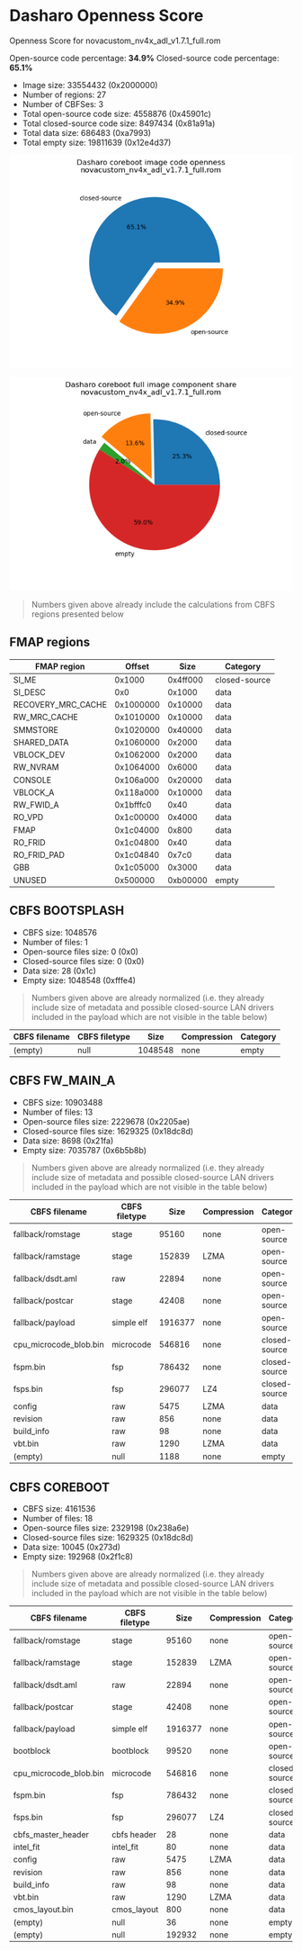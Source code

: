 # Dasharo Openness Score

Openness Score for novacustom_nv4x_adl_v1.7.1_full.rom

Open-source code percentage: **34.9%**
Closed-source code percentage: **65.1%**

* Image size: 33554432 (0x2000000)
* Number of regions: 27
* Number of CBFSes: 3
* Total open-source code size: 4558876 (0x45901c)
* Total closed-source code size: 8497434 (0x81a91a)
* Total data size: 686483 (0xa7993)
* Total empty size: 19811639 (0x12e4d37)

![](openness_chart.png)

![](openness_chart_full_image.png)

> Numbers given above already include the calculations from CBFS regions
> presented below

## FMAP regions

| FMAP region | Offset | Size | Category |
| ----------- | ------ | ---- | -------- |
| SI_ME | 0x1000 | 0x4ff000 | closed-source |
| SI_DESC | 0x0 | 0x1000 | data |
| RECOVERY_MRC_CACHE | 0x1000000 | 0x10000 | data |
| RW_MRC_CACHE | 0x1010000 | 0x10000 | data |
| SMMSTORE | 0x1020000 | 0x40000 | data |
| SHARED_DATA | 0x1060000 | 0x2000 | data |
| VBLOCK_DEV | 0x1062000 | 0x2000 | data |
| RW_NVRAM | 0x1064000 | 0x6000 | data |
| CONSOLE | 0x106a000 | 0x20000 | data |
| VBLOCK_A | 0x118a000 | 0x10000 | data |
| RW_FWID_A | 0x1bfffc0 | 0x40 | data |
| RO_VPD | 0x1c00000 | 0x4000 | data |
| FMAP | 0x1c04000 | 0x800 | data |
| RO_FRID | 0x1c04800 | 0x40 | data |
| RO_FRID_PAD | 0x1c04840 | 0x7c0 | data |
| GBB | 0x1c05000 | 0x3000 | data |
| UNUSED | 0x500000 | 0xb00000 | empty |

## CBFS BOOTSPLASH

* CBFS size: 1048576
* Number of files: 1
* Open-source files size: 0 (0x0)
* Closed-source files size: 0 (0x0)
* Data size: 28 (0x1c)
* Empty size: 1048548 (0xfffe4)

> Numbers given above are already normalized (i.e. they already include size
> of metadata and possible closed-source LAN drivers included in the payload
 > which are not visible in the table below)

| CBFS filename | CBFS filetype | Size | Compression | Category |
| ------------ | ------------- | ---- | ----------- | -------- |
| (empty) | null | 1048548 | none | empty |

## CBFS FW_MAIN_A

* CBFS size: 10903488
* Number of files: 13
* Open-source files size: 2229678 (0x2205ae)
* Closed-source files size: 1629325 (0x18dc8d)
* Data size: 8698 (0x21fa)
* Empty size: 7035787 (0x6b5b8b)

> Numbers given above are already normalized (i.e. they already include size
> of metadata and possible closed-source LAN drivers included in the payload
 > which are not visible in the table below)

| CBFS filename | CBFS filetype | Size | Compression | Category |
| ------------ | ------------- | ---- | ----------- | -------- |
| fallback/romstage | stage | 95160 | none | open-source |
| fallback/ramstage | stage | 152839 | LZMA | open-source |
| fallback/dsdt.aml | raw | 22894 | none | open-source |
| fallback/postcar | stage | 42408 | none | open-source |
| fallback/payload | simple elf | 1916377 | none | open-source |
| cpu_microcode_blob.bin | microcode | 546816 | none | closed-source |
| fspm.bin | fsp | 786432 | none | closed-source |
| fsps.bin | fsp | 296077 | LZ4 | closed-source |
| config | raw | 5475 | LZMA | data |
| revision | raw | 856 | none | data |
| build_info | raw | 98 | none | data |
| vbt.bin | raw | 1290 | LZMA | data |
| (empty) | null | 1188 | none | empty |

## CBFS COREBOOT

* CBFS size: 4161536
* Number of files: 18
* Open-source files size: 2329198 (0x238a6e)
* Closed-source files size: 1629325 (0x18dc8d)
* Data size: 10045 (0x273d)
* Empty size: 192968 (0x2f1c8)

> Numbers given above are already normalized (i.e. they already include size
> of metadata and possible closed-source LAN drivers included in the payload
 > which are not visible in the table below)

| CBFS filename | CBFS filetype | Size | Compression | Category |
| ------------ | ------------- | ---- | ----------- | -------- |
| fallback/romstage | stage | 95160 | none | open-source |
| fallback/ramstage | stage | 152839 | LZMA | open-source |
| fallback/dsdt.aml | raw | 22894 | none | open-source |
| fallback/postcar | stage | 42408 | none | open-source |
| fallback/payload | simple elf | 1916377 | none | open-source |
| bootblock | bootblock | 99520 | none | open-source |
| cpu_microcode_blob.bin | microcode | 546816 | none | closed-source |
| fspm.bin | fsp | 786432 | none | closed-source |
| fsps.bin | fsp | 296077 | LZ4 | closed-source |
| cbfs_master_header | cbfs header | 28 | none | data |
| intel_fit | intel_fit | 80 | none | data |
| config | raw | 5475 | LZMA | data |
| revision | raw | 856 | none | data |
| build_info | raw | 98 | none | data |
| vbt.bin | raw | 1290 | LZMA | data |
| cmos_layout.bin | cmos_layout | 800 | none | data |
| (empty) | null | 36 | none | empty |
| (empty) | null | 192932 | none | empty |
